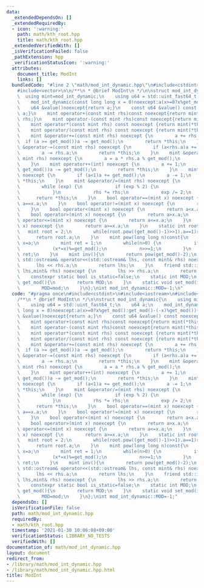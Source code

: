 ```yaml
---
data:
  _extendedDependsOn: []
  _extendedRequiredBy:
  - icon: ':warning:'
    path: math/kth_root.hpp
    title: math/kth_root.hpp
  _extendedVerifiedWith: []
  _isVerificationFailed: false
  _pathExtension: hpp
  _verificationStatusIcon: ':warning:'
  attributes:
    document_title: ModInt
    links: []
  bundledCode: "#line 2 \"math/mod_int_dynamic.hpp\"\n#include<cstdint>\n#include<iostream>\n\
    #include<vector>\n\n/**\n * @brief ModInt\n */\n\nstruct mod_int_dynamic{\n  \
    \  using mint=mod_int_dynamic;\n    using u64 = std::uint_fast64_t;\n    u64 a;\n\
    \    mod_int_dynamic(const long long x = 0)noexcept:a(x>=0?x%get_mod():get_mod()-(-x)%get_mod()){}\n\
    \    u64 &value()noexcept{return a;}\n    const u64 &value() const noexcept {return\
    \ a;}\n    mint operator+(const mint rhs)const noexcept{return mint(*this) +=\
    \ rhs;}\n    mint operator-(const mint rhs)const noexcept{return mint(*this)-=rhs;}\n\
    \    mint operator*(const mint rhs) const noexcept {return mint(*this) *= rhs;}\n\
    \    mint operator/(const mint rhs) const noexcept {return mint(*this) /= rhs;}\n\
    \    mint &operator+=(const mint rhs) noexcept {\n        a += rhs.a;\n      \
    \  if (a >= get_mod())a -= get_mod();\n        return *this;\n    }\n    mint\
    \ &operator-=(const mint rhs) noexcept {\n        if (a<rhs.a)a += get_mod();\n\
    \        a -= rhs.a;\n        return *this;\n    }\n    mint &operator*=(const\
    \ mint rhs) noexcept {\n        a = a * rhs.a % get_mod();\n        return *this;\n\
    \    }\n    mint operator++(int) noexcept {\n        a += 1;\n        if (a >=\
    \ get_mod())a -= get_mod();\n        return *this;\n    }\n    mint operator--(int)\
    \ noexcept {\n        if (a<1)a += get_mod();\n        a -= 1;\n        return\
    \ *this;\n    }\n    mint &operator/=(mint rhs) noexcept {\n        u64 exp=get_mod()-2;\n\
    \        while (exp) {\n            if (exp % 2) {\n                *this *= rhs;\n\
    \            }\n            rhs *= rhs;\n            exp /= 2;\n        }\n  \
    \      return *this;\n    }\n    bool operator==(mint x) noexcept {\n        return\
    \ a==x.a;\n    }\n    bool operator!=(mint x) noexcept {\n        return a!=x.a;\n\
    \    }\n    bool operator<(mint x) noexcept {\n        return a<x.a;\n    }\n\
    \    bool operator>(mint x) noexcept {\n        return a>x.a;\n    }\n    bool\
    \ operator<=(mint x) noexcept {\n        return a<=x.a;\n    }\n    bool operator>=(mint\
    \ x) noexcept {\n        return a>=x.a;\n    }\n    static int root(){\n     \
    \   mint root = 2;\n        while(root.pow((get_mod()-1)>>1).a==1)root++;\n  \
    \      return root.a;\n    }\n    mint pow(long long n)const{\n        long long\
    \ x=a;\n        mint ret = 1;\n        while(n>0) {\n            if(n&1)(ret*=x);\n\
    \            (x*=x)%=get_mod();\n            n>>=1;\n        }\n        return\
    \ ret;\n    }\n    mint inv(){\n        return pow(get_mod()-2);\n    }\n    friend\
    \ std::ostream& operator<<(std::ostream& lhs, const mint& rhs) noexcept {\n  \
    \      lhs << rhs.a;\n        return lhs;\n    }\n    friend std::istream& operator>>(std::istream&\
    \ lhs,mint& rhs) noexcept {\n        lhs >> rhs.a;\n        return lhs;\n    }\n\
    \    constexpr static bool is_static=false;\n    static int MOD;\n    static u64\
    \ get_mod(){\n        return MOD;\n    }\n    static void set_mod(int mod){\n\
    \        MOD=mod;\n    }\n};\nint mod_int_dynamic::MOD=-1;\n"
  code: "#pragma once\n#include<cstdint>\n#include<iostream>\n#include<vector>\n\n\
    /**\n * @brief ModInt\n */\n\nstruct mod_int_dynamic{\n    using mint=mod_int_dynamic;\n\
    \    using u64 = std::uint_fast64_t;\n    u64 a;\n    mod_int_dynamic(const long\
    \ long x = 0)noexcept:a(x>=0?x%get_mod():get_mod()-(-x)%get_mod()){}\n    u64\
    \ &value()noexcept{return a;}\n    const u64 &value() const noexcept {return a;}\n\
    \    mint operator+(const mint rhs)const noexcept{return mint(*this) += rhs;}\n\
    \    mint operator-(const mint rhs)const noexcept{return mint(*this)-=rhs;}\n\
    \    mint operator*(const mint rhs) const noexcept {return mint(*this) *= rhs;}\n\
    \    mint operator/(const mint rhs) const noexcept {return mint(*this) /= rhs;}\n\
    \    mint &operator+=(const mint rhs) noexcept {\n        a += rhs.a;\n      \
    \  if (a >= get_mod())a -= get_mod();\n        return *this;\n    }\n    mint\
    \ &operator-=(const mint rhs) noexcept {\n        if (a<rhs.a)a += get_mod();\n\
    \        a -= rhs.a;\n        return *this;\n    }\n    mint &operator*=(const\
    \ mint rhs) noexcept {\n        a = a * rhs.a % get_mod();\n        return *this;\n\
    \    }\n    mint operator++(int) noexcept {\n        a += 1;\n        if (a >=\
    \ get_mod())a -= get_mod();\n        return *this;\n    }\n    mint operator--(int)\
    \ noexcept {\n        if (a<1)a += get_mod();\n        a -= 1;\n        return\
    \ *this;\n    }\n    mint &operator/=(mint rhs) noexcept {\n        u64 exp=get_mod()-2;\n\
    \        while (exp) {\n            if (exp % 2) {\n                *this *= rhs;\n\
    \            }\n            rhs *= rhs;\n            exp /= 2;\n        }\n  \
    \      return *this;\n    }\n    bool operator==(mint x) noexcept {\n        return\
    \ a==x.a;\n    }\n    bool operator!=(mint x) noexcept {\n        return a!=x.a;\n\
    \    }\n    bool operator<(mint x) noexcept {\n        return a<x.a;\n    }\n\
    \    bool operator>(mint x) noexcept {\n        return a>x.a;\n    }\n    bool\
    \ operator<=(mint x) noexcept {\n        return a<=x.a;\n    }\n    bool operator>=(mint\
    \ x) noexcept {\n        return a>=x.a;\n    }\n    static int root(){\n     \
    \   mint root = 2;\n        while(root.pow((get_mod()-1)>>1).a==1)root++;\n  \
    \      return root.a;\n    }\n    mint pow(long long n)const{\n        long long\
    \ x=a;\n        mint ret = 1;\n        while(n>0) {\n            if(n&1)(ret*=x);\n\
    \            (x*=x)%=get_mod();\n            n>>=1;\n        }\n        return\
    \ ret;\n    }\n    mint inv(){\n        return pow(get_mod()-2);\n    }\n    friend\
    \ std::ostream& operator<<(std::ostream& lhs, const mint& rhs) noexcept {\n  \
    \      lhs << rhs.a;\n        return lhs;\n    }\n    friend std::istream& operator>>(std::istream&\
    \ lhs,mint& rhs) noexcept {\n        lhs >> rhs.a;\n        return lhs;\n    }\n\
    \    constexpr static bool is_static=false;\n    static int MOD;\n    static u64\
    \ get_mod(){\n        return MOD;\n    }\n    static void set_mod(int mod){\n\
    \        MOD=mod;\n    }\n};\nint mod_int_dynamic::MOD=-1;"
  dependsOn: []
  isVerificationFile: false
  path: math/mod_int_dynamic.hpp
  requiredBy:
  - math/kth_root.hpp
  timestamp: '2021-01-30 10:06:08+09:00'
  verificationStatus: LIBRARY_NO_TESTS
  verifiedWith: []
documentation_of: math/mod_int_dynamic.hpp
layout: document
redirect_from:
- /library/math/mod_int_dynamic.hpp
- /library/math/mod_int_dynamic.hpp.html
title: ModInt
---
```

